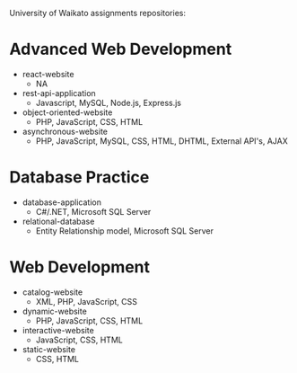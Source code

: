 University of Waikato assignments repositories:

# Advanced Web Development
- react-website
  - NA
- rest-api-application
  - Javascript, MySQL, Node.js, Express.js
- object-oriented-website
  - PHP, JavaScript, CSS, HTML
- asynchronous-website
  - PHP, JavaScript, MySQL, CSS, HTML, DHTML, External API's, AJAX

# Database Practice
- database-application
  - C#/.NET, Microsoft SQL Server
- relational-database
  - Entity Relationship model, Microsoft SQL Server

# Web Development
- catalog-website
  - XML, PHP, JavaScript, CSS
- dynamic-website
  - PHP, JavaScript, CSS, HTML
- interactive-website
  - JavaScript, CSS, HTML
- static-website
  - CSS, HTML

